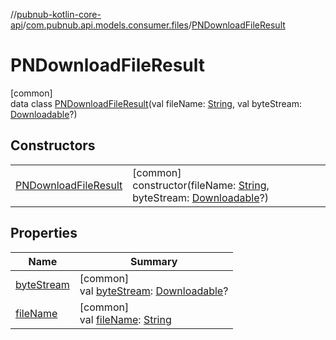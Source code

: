 //[pubnub-kotlin-core-api](../../../index.md)/[com.pubnub.api.models.consumer.files](../index.md)/[PNDownloadFileResult](index.md)

# PNDownloadFileResult

[common]\
data class [PNDownloadFileResult](index.md)(val fileName: [String](https://kotlinlang.org/api/core/kotlin-stdlib/kotlin/-string/index.html), val byteStream: [Downloadable](../../com.pubnub.kmp/-downloadable/index.md)?)

## Constructors

| | |
|---|---|
| [PNDownloadFileResult](-p-n-download-file-result.md) | [common]<br>constructor(fileName: [String](https://kotlinlang.org/api/core/kotlin-stdlib/kotlin/-string/index.html), byteStream: [Downloadable](../../com.pubnub.kmp/-downloadable/index.md)?) |

## Properties

| Name | Summary |
|---|---|
| [byteStream](byte-stream.md) | [common]<br>val [byteStream](byte-stream.md): [Downloadable](../../com.pubnub.kmp/-downloadable/index.md)? |
| [fileName](file-name.md) | [common]<br>val [fileName](file-name.md): [String](https://kotlinlang.org/api/core/kotlin-stdlib/kotlin/-string/index.html) |
